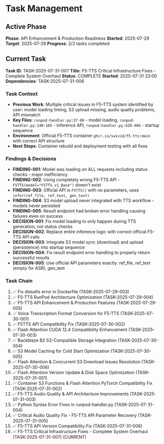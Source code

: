 # Task Management

## Active Phase
**Phase**: API Enhancement & Production Readiness
**Started**: 2025-07-29
**Target**: 2025-07-29
**Progress**: 2/2 tasks completed

## Current Task
**Task ID**: TASK-2025-07-31-007
**Title**: F5-TTS Critical Infrastructure Fixes - Complete System Overhaul
**Status**: COMPLETE
**Started**: 2025-07-31 23:00
**Dependencies**: TASK-2025-07-31-006

### Task Context
- **Previous Work**: Multiple critical issues in F5-TTS system identified by user: model loading timing, S3 upload missing, audio quality problems, API mismatch
- **Key Files**: `runpod-handler.py:37-60` - model loading, `runpod-handler.py:140-185` - inference API, `runpod-handler.py:428-466` - startup sequence
- **Environment**: Official F5-TTS container `ghcr.io/swivid/f5-tts:main` with correct API structure
- **Next Steps**: Container rebuild and deployment testing with all fixes

### Findings & Decisions
- **FINDING-001**: Model was loading on ALL requests including status checks - major inefficiency
- **FINDING-002**: Using completely wrong F5-TTS API - `F5TTS(model="F5TTS_v1_Base")` doesn't exist
- **FINDING-003**: Official API is `F5TTS()` with no parameters, uses `infer(ref_file, ref_text, gen_text)`
- **FINDING-004**: S3 model upload never integrated with TTS workflow - models never persisted
- **FINDING-005**: Result endpoint had broken error handling causing failures even on success
- **DECISION-001**: Fix model loading to only happen during TTS generation, not status checks
- **DECISION-002**: Replace entire inference logic with correct official F5-TTS API calls
- **DECISION-003**: Integrate S3 model sync (download) and upload (persistence) into startup sequence
- **DECISION-004**: Fix result endpoint error handling to properly return successful results
- **DECISION-005**: Use official API parameters exactly: ref_file, ref_text (empty for ASR), gen_text

### Task Chain
1. ✅ Fix distutils error in Dockerfile (TASK-2025-07-29-003)
2. ✅ F5-TTS RunPod Architecture Optimization (TASK-2025-07-29-004)
3. ✅ F5-TTS API Enhancement & Production Features (TASK-2025-07-29-005)
4. ✅ Voice Transcription Format Conversion for F5-TTS (TASK-2025-07-30-001)
5. ✅ F5TTS API Compatibility Fix (TASK-2025-07-30-002)
6. ✅ Flash Attention CUDA 12.4 Compatibility Enhancement (TASK-2025-07-30-003)
7. ✅ Backblaze B2 S3-Compatible Storage Integration (TASK-2025-07-30-004)
8. ✅ S3 Model Caching for Cold Start Optimization (TASK-2025-07-30-005)
9. ✅ Flash Attention & Concurrent S3 Download Issues Resolution (TASK-2025-07-30-006)
10. ✅ Flash Attention Version Update & Disk Space Optimization (TASK-2025-07-31-001)
11. ✅ Container S3 Functions & Flash Attention PyTorch Compatibility Fix (TASK-2025-07-31-002)
12. ✅ F5-TTS Audio Quality & API Architecture Improvements (TASK-2025-07-31-003)
13. ✅ Python Syntax Error Fixes in runpod-handler.py (TASK-2025-07-31-004)
14. ✅ Critical Audio Quality Fix - F5-TTS API Parameter Recovery (TASK-2025-07-31-005)
15. ✅ F5-TTS API Version Compatibility Fix (TASK-2025-07-31-006)
16. ✅ F5-TTS Critical Infrastructure Fixes - Complete System Overhaul (TASK-2025-07-31-007) (CURRENT)